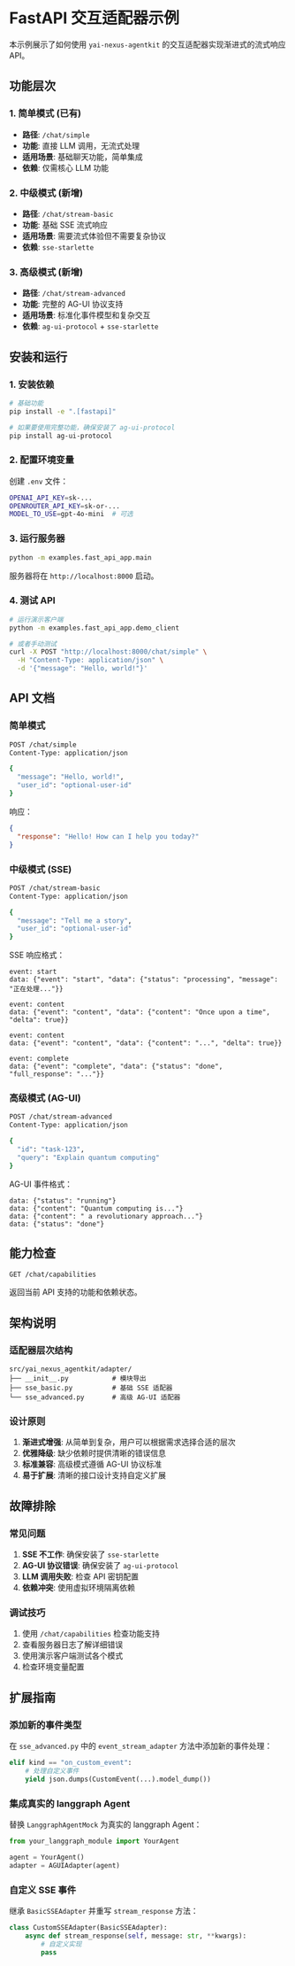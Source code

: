 # FastAPI 交互适配器示例

本示例展示了如何使用 `yai-nexus-agentkit` 的交互适配器实现渐进式的流式响应 API。

## 功能层次

### 1. 简单模式 (已有)
- **路径**: `/chat/simple`
- **功能**: 直接 LLM 调用，无流式处理
- **适用场景**: 基础聊天功能，简单集成
- **依赖**: 仅需核心 LLM 功能

### 2. 中级模式 (新增)
- **路径**: `/chat/stream-basic`
- **功能**: 基础 SSE 流式响应
- **适用场景**: 需要流式体验但不需要复杂协议
- **依赖**: `sse-starlette`

### 3. 高级模式 (新增)
- **路径**: `/chat/stream-advanced`
- **功能**: 完整的 AG-UI 协议支持
- **适用场景**: 标准化事件模型和复杂交互
- **依赖**: `ag-ui-protocol` + `sse-starlette`

## 安装和运行

### 1. 安装依赖

```bash
# 基础功能
pip install -e ".[fastapi]"

# 如果要使用完整功能，确保安装了 ag-ui-protocol
pip install ag-ui-protocol
```

### 2. 配置环境变量

创建 `.env` 文件：
```bash
OPENAI_API_KEY=sk-...
OPENROUTER_API_KEY=sk-or-...
MODEL_TO_USE=gpt-4o-mini  # 可选
```

### 3. 运行服务器

```bash
python -m examples.fast_api_app.main
```

服务器将在 `http://localhost:8000` 启动。

### 4. 测试 API

```bash
# 运行演示客户端
python -m examples.fast_api_app.demo_client

# 或者手动测试
curl -X POST "http://localhost:8000/chat/simple" \
  -H "Content-Type: application/json" \
  -d '{"message": "Hello, world!"}'
```

## API 文档

### 简单模式

```bash
POST /chat/simple
Content-Type: application/json

{
  "message": "Hello, world!",
  "user_id": "optional-user-id"
}
```

响应：
```json
{
  "response": "Hello! How can I help you today?"
}
```

### 中级模式 (SSE)

```bash
POST /chat/stream-basic
Content-Type: application/json

{
  "message": "Tell me a story",
  "user_id": "optional-user-id"
}
```

SSE 响应格式：
```
event: start
data: {"event": "start", "data": {"status": "processing", "message": "正在处理..."}}

event: content
data: {"event": "content", "data": {"content": "Once upon a time", "delta": true}}

event: content
data: {"event": "content", "data": {"content": "...", "delta": true}}

event: complete
data: {"event": "complete", "data": {"status": "done", "full_response": "..."}}
```

### 高级模式 (AG-UI)

```bash
POST /chat/stream-advanced
Content-Type: application/json

{
  "id": "task-123",
  "query": "Explain quantum computing"
}
```

AG-UI 事件格式：
```
data: {"status": "running"}
data: {"content": "Quantum computing is..."}
data: {"content": " a revolutionary approach..."}
data: {"status": "done"}
```

## 能力检查

```bash
GET /chat/capabilities
```

返回当前 API 支持的功能和依赖状态。

## 架构说明

### 适配器层次结构

```
src/yai_nexus_agentkit/adapter/
├── __init__.py           # 模块导出
├── sse_basic.py          # 基础 SSE 适配器
└── sse_advanced.py       # 高级 AG-UI 适配器
```

### 设计原则

1. **渐进式增强**: 从简单到复杂，用户可以根据需求选择合适的层次
2. **优雅降级**: 缺少依赖时提供清晰的错误信息
3. **标准兼容**: 高级模式遵循 AG-UI 协议标准
4. **易于扩展**: 清晰的接口设计支持自定义扩展

## 故障排除

### 常见问题

1. **SSE 不工作**: 确保安装了 `sse-starlette`
2. **AG-UI 协议错误**: 确保安装了 `ag-ui-protocol`
3. **LLM 调用失败**: 检查 API 密钥配置
4. **依赖冲突**: 使用虚拟环境隔离依赖

### 调试技巧

1. 使用 `/chat/capabilities` 检查功能支持
2. 查看服务器日志了解详细错误
3. 使用演示客户端测试各个模式
4. 检查环境变量配置

## 扩展指南

### 添加新的事件类型

在 `sse_advanced.py` 中的 `event_stream_adapter` 方法中添加新的事件处理：

```python
elif kind == "on_custom_event":
    # 处理自定义事件
    yield json.dumps(CustomEvent(...).model_dump())
```

### 集成真实的 langgraph Agent

替换 `LanggraphAgentMock` 为真实的 langgraph Agent：

```python
from your_langgraph_module import YourAgent

agent = YourAgent()
adapter = AGUIAdapter(agent)
```

### 自定义 SSE 事件

继承 `BasicSSEAdapter` 并重写 `stream_response` 方法：

```python
class CustomSSEAdapter(BasicSSEAdapter):
    async def stream_response(self, message: str, **kwargs):
        # 自定义实现
        pass
```